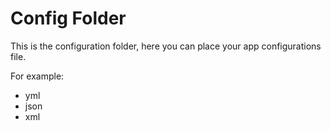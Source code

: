 # Config Folder

This is the configuration folder, here you can place your app configurations file.

For example:
- yml
- json
- xml
